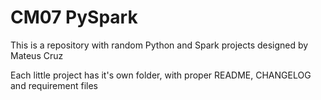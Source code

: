 # CM07 PySpark

This is a repository with random Python and Spark projects designed by Mateus Cruz

Each little project has it's own folder, with proper README, CHANGELOG and requirement files
